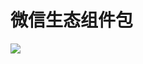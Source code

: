 # 微信生态组件包

[![](https://img.shields.io/badge/npm-@acheetahk/wxtools-1E90FF)](https://www.npmjs.com/package/@acheetahk/wxtools)